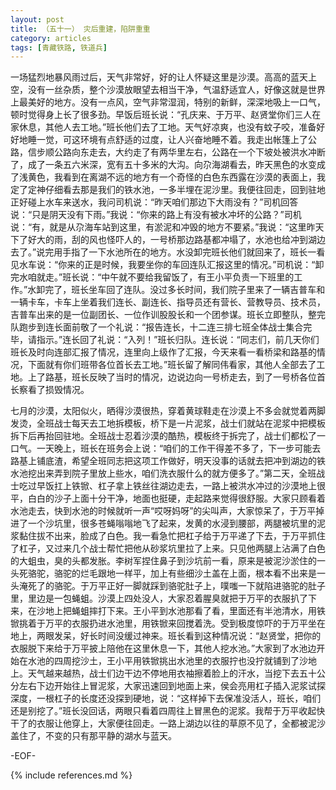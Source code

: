 ```yaml
---
layout: post
title: （五十一） 灾后重建，陷阱重重
category: articles
tags: [青藏铁路, 铁道兵]
---
```


一场猛烈地暴风雨过后，天气非常好，好的让人怀疑这里是沙漠。高高的蓝天上空，没有一丝杂质，整个沙漠放眼望去相当干净，气温舒适宜人，好像这就是世界上最美好的地方。没有一点风，空气非常湿润，特别的新鲜，深深地吸上一口气，顿时觉得身上长了很多劲。早饭后班长说：“孔庆来、于万平、赵贤堂你们三人在家休息，其他人去工地。”班长他们去了工地。天气好凉爽，也没有蚊子咬，准备好好地睡一觉，可这环境有点舒适的过度，让人兴奋地睡不着。我走出帐篷上了公路，信步顺公路向东走去，大约走了有两华里左右，公路在一个下坡处被洪水冲断了，成了一条五六米深，宽有五十多米的大沟。向尕海湖看去，昨天黑色的水变成了浅黄色，我看到在离湖不远的地方有一个奇怪的白色东西露在沙漠的表面上，我定了定神仔细看去那是我们的铁水池，一多半埋在泥沙里。我便往回走，回到驻地正好碰上水车来送水，我问司机说：“昨天咱们那边下大雨没有？”司机回答说：“只是阴天没有下雨。”我说：“你来的路上有没有被水冲坏的公路？”司机说：“有，就是从尕海车站到这里，有淤泥和冲毁的地方不要紧。”我说：“这里昨天下了好大的雨，刮的风也怪吓人的，一号桥那边路基都冲塌了，水池也给冲到湖边去了。”说完用手指了一下水池所在的地方。水没卸完班长他们就回来了，班长一看见水车说：“你来的正是时候，我要坐你的车回连队汇报这里的情况。”司机说：“卸完水咱就走。”班长说：“中午就不要给我留饭了，有王小平负责一下班里的工作。”水卸完了，班长坐车回了连队。没过多长时间，我们院子里来了一辆吉普车和一辆卡车，卡车上坐着我们连长、副连长、指导员还有营长、营教导员、技术员，吉普车出来的是一位副团长、一位作训股股长和一个团参谋。班长立即整队，整完队跑步到连长面前敬了一个礼说：“报告连长，十二连三排七班全体战士集合完毕，请指示。”连长回了礼说：“入列！”班长归队。连长说：“同志们，前几天你们班长及时向连部汇报了情况，连里向上级作了汇报，今天来看一看桥梁和路基的情况，下面就有你们班带各位首长去工地。”班长留了解同伟看家，其他人全部去了工地。上了路基，班长反映了当时的情况，边说边向一号桥走去，到了一号桥各位首长察看了损毁情况。

七月的沙漠，太阳似火，晒得沙漠很热，穿着黄球鞋走在沙漠上不多会就觉着两脚发烫，全班战士每天去工地拆模板，桥下是一片泥浆，战士们就站在泥浆中把模板拆下后再抬回驻地。全班战士忍着沙漠的酷热，模板终于拆完了，战士们都松了一口气。一天晚上，班长在班务会上说：“咱们的工作干得差不多了，下一步可能去路基上铺底渣，希望全班同志把这项工作做好，明天没事的话就去把冲到湖边的铁水池挖出来弄到院子里放上些水，咱们洗衣服什么的就方便多了。”第二天，全班战士吃过早饭扛上铁锨、杠子拿上铁丝往湖边走去，一路上被洪水冲过的沙漠地上很平，白白的沙子上面十分干净，地面也挺硬，走起路来觉得很舒服。大家只顾看着水池走去，快到水池的时候就听一声“哎呀妈呀”的尖叫声，大家惊呆了，于万平掉进了一个沙坑里，很多苍蝇嗡嗡地飞了起来，发黄的水浸到腰部，两腿被坑里的泥浆黏住拔不出来，脸成了白色。我一看急忙把杠子给于万平递了下去，于万平抓住了杠子，又过来几个战士帮忙把他从砂浆坑里拉了上来。只见他两腿上沾满了白色的大蛆虫，臭的头都发胀。李树军捏住鼻子到沙坑前一看，原来是被泥沙淤住的一头死骆驼，骆驼的烂毛跟地一样平，加上有些细沙土盖在上面，根本看不出来是一头淹死了的骆驼。于万平正好一脚就踩到骆驼肚子上，噗嗤一下就陷进骆驼的肚子里，里边是一包蝇蛆。沙漠上四处没人，大家忍着腥臭就把于万平的衣服扒了下来，在沙地上把蝇蛆摔打下来。王小平到水池那看了看，里面还有半池清水，用铁锨挑着于万平的衣服扔进水池里，用铁锨来回搅着洗。受到极度惊吓的于万平坐在地上，两眼发呆，好长时间没缓过神来。班长看到这种情况说：“赵贤堂，把你的衣服脱下来给于万平披上陪他在这里休息一下，其他人挖水池。”大家到了水池边开始在水池的四周挖沙土，王小平用铁锨挑出水池里的衣服拧也没拧就铺到了沙地上。天气越来越热，战士们边干边不停地用衣袖擦着脸上的汗水，当挖下去五十公分左右下边开始往上冒泥浆，大家迅速回到地面上来，侯会亮用杠子插入泥浆试探深度，一根杠子的长度还没探到硬地，说：“这样掉下去保准没活人，班长，咱们还是别挖了。”班长没回话，两眼只看着四周往上冒黑色的泥浆。我帮于万平收起快干了的衣服让他穿上，大家便往回走。一路上湖边以往的草原不见了，全都被泥沙盖住了，不变的只有那平静的湖水与蓝天。

-EOF-

{% include references.md %}
